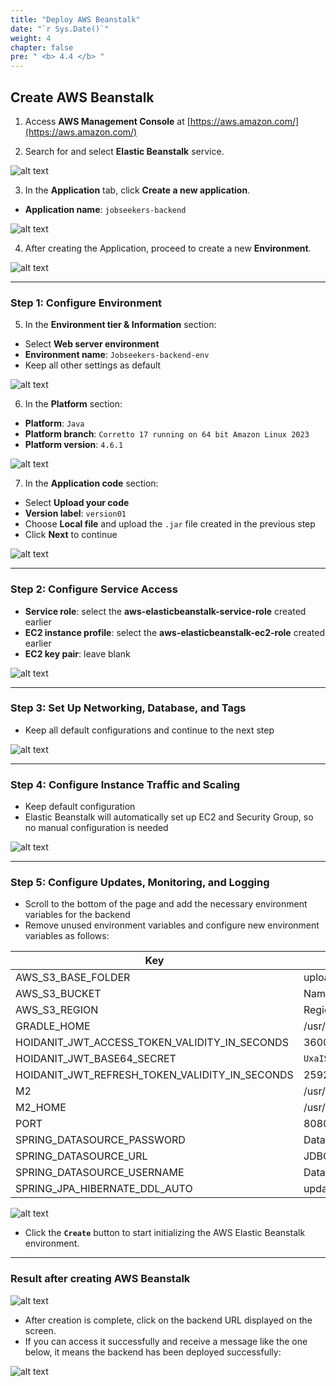 ```yaml
---
title: "Deploy AWS Beanstalk"
date: "`r Sys.Date()`"
weight: 4
chapter: false
pre: " <b> 4.4 </b> "
---
```


## Create AWS Beanstalk

1. Access **AWS Management Console** at [https://aws.amazon.com/](https://aws.amazon.com/)

2. Search for and select **Elastic Beanstalk** service.

![alt text](image.png)

3. In the **Application** tab, click **Create a new application**.

- **Application name**: `jobseekers-backend`

![alt text](image-2.png)

4. After creating the Application, proceed to create a new **Environment**.

![alt text](image-1.png)

---

### **Step 1: Configure Environment**

5. In the **Environment tier & Information** section:

- Select **Web server environment**
- **Environment name**: `Jobseekers-backend-env`
- Keep all other settings as default

![alt text](image-3.png)

6. In the **Platform** section:

- **Platform**: `Java`
- **Platform branch**: `Corretto 17 running on 64 bit Amazon Linux 2023`
- **Platform version**: `4.6.1`

![alt text](image-4.png)

7. In the **Application code** section:

- Select **Upload your code**
- **Version label**: `version01`
- Choose **Local file** and upload the `.jar` file created in the previous step
- Click **Next** to continue

![alt text](image-5.png)

---

### **Step 2: Configure Service Access**

- **Service role**: select the **aws-elasticbeanstalk-service-role** created earlier
- **EC2 instance profile**: select the **aws-elasticbeanstalk-ec2-role** created earlier
- **EC2 key pair**: leave blank

![alt text](image-6.png)

---

### **Step 3: Set Up Networking, Database, and Tags**

- Keep all default configurations and continue to the next step

![alt text](image-7.png)

---

### **Step 4: Configure Instance Traffic and Scaling**

- Keep default configuration
- Elastic Beanstalk will automatically set up EC2 and Security Group, so no manual configuration is needed

![alt text](image-8.png)

---

### **Step 5: Configure Updates, Monitoring, and Logging**

- Scroll to the bottom of the page and add the necessary environment variables for the backend
- Remove unused environment variables and configure new environment variables as follows:

| **Key**                                        | **Value**                                                                                  |
| ---------------------------------------------- | ------------------------------------------------------------------------------------------ |
| AWS_S3_BASE_FOLDER                             | uploads/                                                                                   |
| AWS_S3_BUCKET                                  | Name of the S3 bucket created in the previous step (e.g., `jobseeker-uploadfile`)          |
| AWS_S3_REGION                                  | Region of the S3 bucket, e.g., `ap-southeast-1`                                            |
| GRADLE_HOME                                    | /usr/local/gradle                                                                          |
| HOIDANIT_JWT_ACCESS_TOKEN_VALIDITY_IN_SECONDS  | 3600                                                                                       |
| HOIDANIT_JWT_BASE64_SECRET                     | `UxaISAcJlpUx5+626BrxPYyMFphS5WCem/tODCjONXDyKg9wTaZyzwwhi7k6YLs3eJwn4eYdlrdLAYAyrT5FXQ==` |
| HOIDANIT_JWT_REFRESH_TOKEN_VALIDITY_IN_SECONDS | 2592000                                                                                    |
| M2                                             | /usr/local/apache-maven/bin                                                                |
| M2_HOME                                        | /usr/local/apache-maven                                                                    |
| PORT                                           | 8080                                                                                       |
| SPRING_DATASOURCE_PASSWORD                     | Database access password (set by you when creating the database)                           |
| SPRING_DATASOURCE_URL                          | JDBC URL of the database (e.g., `jdbc:mysql://<host>:<port>/<scheme>`)                     |
| SPRING_DATASOURCE_USERNAME                     | Database username (e.g., `admin`)                                                          |
| SPRING_JPA_HIBERNATE_DDL_AUTO                  | update                                                                                     |

![alt text](image-9.png)

- Click the **`Create`** button to start initializing the AWS Elastic Beanstalk environment.

---

### Result after creating AWS Beanstalk

![alt text](image-10.png)

- After creation is complete, click on the backend URL displayed on the screen.
- If you can access it successfully and receive a message like the one below, it means the backend has been deployed successfully:

![alt text](image-11.png)
